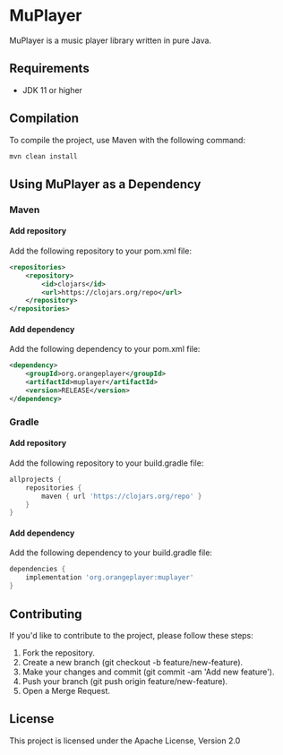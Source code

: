 # MuPlayer
MuPlayer is a music player library written in pure Java.

## Requirements
- JDK 11 or higher

## Compilation
To compile the project, use Maven with the following command:

```bash
mvn clean install
```

## Using MuPlayer as a Dependency
### Maven
#### Add repository
Add the following repository to your pom.xml file:

```xml
<repositories>
    <repository>
        <id>clojars</id>
        <url>https://clojars.org/repo</url>
    </repository>
</repositories>
```

#### Add dependency
Add the following dependency to your pom.xml file:
```xml
<dependency>
    <groupId>org.orangeplayer</groupId>
    <artifactId>muplayer</artifactId>
    <version>RELEASE</version>
</dependency>
```

### Gradle
#### Add repository
Add the following repository to your build.gradle file:

```groovy
allprojects {
    repositories {
        maven { url 'https://clojars.org/repo' }
    }
}
```

#### Add dependency
Add the following dependency to your build.gradle file:

```groovy
dependencies {
    implementation 'org.orangeplayer:muplayer'
}
```

## Contributing
If you'd like to contribute to the project, please follow these steps:

1. Fork the repository.
2. Create a new branch (git checkout -b feature/new-feature).
3. Make your changes and commit (git commit -am 'Add new feature').
4. Push your branch (git push origin feature/new-feature).
5. Open a Merge Request.

## License
This project is licensed under the Apache License, Version 2.0